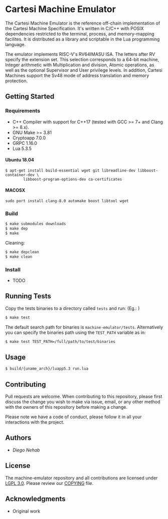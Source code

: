 # Cartesi Machine Emulator

The Cartesi Machine Emulator is the reference off-chain implementation of the Cartesi Machine Specification. It's written in C/C++ with POSIX dependencies restricted to the terminal, process, and memory-mapping facilites. It is distributed as a library and scriptable in the Lua programming language.

The emulator implements RISC-V's RV64IMASU ISA. The letters after RV specify the extension set. This selection corresponds to a 64-bit machine, Integer arithmetic with Multiplication and division, Atomic operations, as well as the optional Supervisor and User privilege levels. In addition, Cartesi Machines support the Sv48 mode of address translation and memory protection.

## Getting Started

### Requirements

- C++ Compiler with support for C++17 (tested with GCC >= 7+ and Clang >= 8.x).
- GNU Make >= 3.81
- Cryptoapp 7.0.0
- GRPC 1.16.0
- Lua 5.3.5

#### Ubuntu 18.04

```
$ apt-get install build-essential wget git libreadline-dev libboost-container-dev \
        libboost-program-options-dev ca-certificates
```
#### MACOSX

```
sudo port install clang-8.0 automake boost libtool wget
```
### Build

```bash
$ make submodules downloads
$ make dep
$ make
```

Cleaning:

```bash
$ make depclean
$ make clean
```

### Install

- TODO

## Running Tests

Copy the tests binaries to a directory called `tests` and run: (Eg.: )

```bash
$ make test
```

The default search path for binaries is `machine-emulator/tests`. Alternatively you can specify the binaries path using the `TEST_PATH` variable as in:

```bash
$ make test TEST_PATH=/full/path/to/test/binaries
```

## Usage

```bash
$ build/{uname_arch}/luapp5.3 run.lua
```

## Contributing

Pull requests are welcome. When contributing to this repository, please first discuss the change you wish to make via issue, email, or any other method with the owners of this repository before making a change.

Please note we have a code of conduct, please follow it in all your interactions with the project.

## Authors

* *Diego Nehab*

## License

The machine-emulator repository and all contributions are licensed under
[LGPL 3.0](https://www.gnu.org/licenses/lgpl-3.0.html). Please review our [COPYING](https://github.com/cartesi/machine-emulator/blob/master/COPYING) file.

## Acknowledgments

- Original work 
